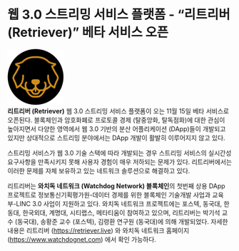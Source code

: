 # 웹 3.0 스트리밍 서비스 플랫폼 - “리트리버 (Retriever)” 베타 서비스 오픈

<img src = "./images/icon_orange.png" width=25%><br>
**리트리버 (Retriever)** 웹 3.0 스트리밍 서비스 플랫폼이 오는 11월 15일 베타 서비스로 오픈된다. 블록체인과 암호화폐로 프로토콜 경제 (탈중앙화, 탈독점화)에 대한 관심이 높아지면서 다양한 영역에서 웹 3.0 기반의 분산 어플리케이션 (DApp)들이 개발되고 있지만 상대적으로 스트리밍 분야에서는 DApp 개발이 활발히 이루어지지 않고 있다.

스트리밍 서비스가 웹 3.0 기술 스택에 따라 개발되는 경우 스트리밍 서비스의 실시간성 요구사항을 만족시키지 못해 사용자 경험이 매우 저하되는 문제가 있다. 리트리버에서는 이러한 문제를 자체 보유하고 있는 네트워크 솔루션으로 해결하고 있다.

리트리버는 **와치독 네트워크 (Watchdog Network) 블록체인**의 첫번째 상용 DApp 프로젝트로 정보통신기획평가원-데이터 경제를 위한 블록체인 기술개발 사업과 교육부-LINC 3.0 사업이 지원하고 있다. 와치독 네트워크 프로젝트에는 포스텍, 동국대, 한동대, 한국외대, 계명대, 시티랩스, 메타티움이 참여하고 있으며, 리트리버는 박기석 교수 (동국대), 송황준 교수 (포스텍), 김령환 연구원 (동국대)에 의해 개발되었다. 자세한 내용은 리트리버 (https://retriever.live) 와 와치독 네트워크 홈페이지 (https://www.watchdognet.com) 에서 확인 가능하다.
